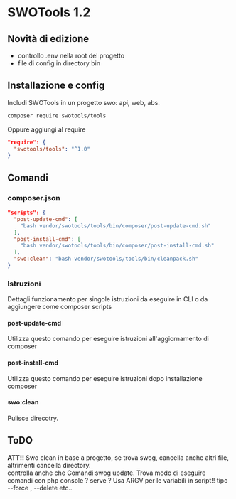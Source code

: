 # SWOTools 1.2

## Novità di edizione
- controllo .env nella root del progetto
- file di config in directory bin
## Installazione e config

Includi SWOTools in un progetto swo: api, web, abs.
```bash
composer require swotools/tools
```
Oppure aggiungi al require
```json
"require": {
  "swotools/tools": "^1.0"
}
```

## Comandi

### composer.json

```json
"scripts": {
  "post-update-cmd": [
    "bash vendor/swotools/tools/bin/composer/post-update-cmd.sh"
  ],
  "post-install-cmd": [
    "bash vendor/swotools/tools/bin/composer/post-install-cmd.sh"
  ],
  "swo:clean": "bash vendor/swotools/tools/bin/cleanpack.sh"
}
```
### Istruzioni
Dettagli funzionamento per singole istruzioni da eseguire in CLI o da aggiungere come composer scripts

#### post-update-cmd
Utilizza questo comando per eseguire istruzioni all'aggiornamento di composer

#### post-install-cmd
Utilizza questo comando per eseguire istruzioni dopo installazione composer

#### swo:clean
Pulisce direcotry.

## ToDO
**ATT!!** Swo clean in base a progetto, se trova swog, cancella anche altri file, altrimenti cancella directory.<br> controlla anche che
Comandi swog update.
Trova modo di eseguire comandi con php console ? serve ?
Usa ARGV per le variabili in script!! tipo --force , --delete etc..

